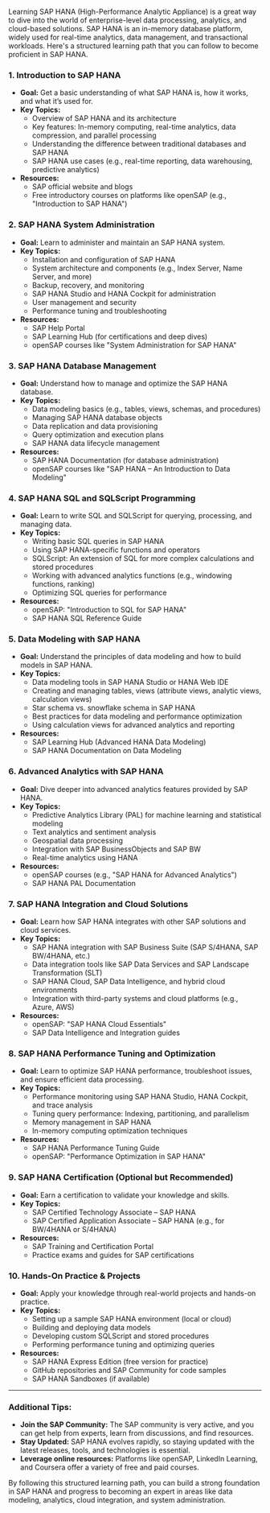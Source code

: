 Learning SAP HANA (High-Performance Analytic Appliance) is a great way to dive into the world of enterprise-level data processing, analytics, and cloud-based solutions. SAP HANA is an in-memory database platform, widely used for real-time analytics, data management, and transactional workloads. Here's a structured learning path that you can follow to become proficient in SAP HANA.

### 1. **Introduction to SAP HANA**
   - **Goal:** Get a basic understanding of what SAP HANA is, how it works, and what it’s used for.
   - **Key Topics:**
     - Overview of SAP HANA and its architecture
     - Key features: In-memory computing, real-time analytics, data compression, and parallel processing
     - Understanding the difference between traditional databases and SAP HANA
     - SAP HANA use cases (e.g., real-time reporting, data warehousing, predictive analytics)
   - **Resources:**
     - SAP official website and blogs
     - Free introductory courses on platforms like openSAP (e.g., "Introduction to SAP HANA")

### 2. **SAP HANA System Administration**
   - **Goal:** Learn to administer and maintain an SAP HANA system.
   - **Key Topics:**
     - Installation and configuration of SAP HANA
     - System architecture and components (e.g., Index Server, Name Server, and more)
     - Backup, recovery, and monitoring
     - SAP HANA Studio and HANA Cockpit for administration
     - User management and security
     - Performance tuning and troubleshooting
   - **Resources:**
     - SAP Help Portal
     - SAP Learning Hub (for certifications and deep dives)
     - openSAP courses like "System Administration for SAP HANA"

### 3. **SAP HANA Database Management**
   - **Goal:** Understand how to manage and optimize the SAP HANA database.
   - **Key Topics:**
     - Data modeling basics (e.g., tables, views, schemas, and procedures)
     - Managing SAP HANA database objects
     - Data replication and data provisioning
     - Query optimization and execution plans
     - SAP HANA data lifecycle management
   - **Resources:**
     - SAP HANA Documentation (for database administration)
     - openSAP courses like "SAP HANA – An Introduction to Data Modeling"

### 4. **SAP HANA SQL and SQLScript Programming**
   - **Goal:** Learn to write SQL and SQLScript for querying, processing, and managing data.
   - **Key Topics:**
     - Writing basic SQL queries in SAP HANA
     - Using SAP HANA-specific functions and operators
     - SQLScript: An extension of SQL for more complex calculations and stored procedures
     - Working with advanced analytics functions (e.g., windowing functions, ranking)
     - Optimizing SQL queries for performance
   - **Resources:**
     - openSAP: "Introduction to SQL for SAP HANA"
     - SAP HANA SQL Reference Guide

### 5. **Data Modeling with SAP HANA**
   - **Goal:** Understand the principles of data modeling and how to build models in SAP HANA.
   - **Key Topics:**
     - Data modeling tools in SAP HANA Studio or HANA Web IDE
     - Creating and managing tables, views (attribute views, analytic views, calculation views)
     - Star schema vs. snowflake schema in SAP HANA
     - Best practices for data modeling and performance optimization
     - Using calculation views for advanced analytics and reporting
   - **Resources:**
     - SAP Learning Hub (Advanced HANA Data Modeling)
     - SAP HANA Documentation on Data Modeling

### 6. **Advanced Analytics with SAP HANA**
   - **Goal:** Dive deeper into advanced analytics features provided by SAP HANA.
   - **Key Topics:**
     - Predictive Analytics Library (PAL) for machine learning and statistical modeling
     - Text analytics and sentiment analysis
     - Geospatial data processing
     - Integration with SAP BusinessObjects and SAP BW
     - Real-time analytics using HANA
   - **Resources:**
     - openSAP courses (e.g., "SAP HANA for Advanced Analytics")
     - SAP HANA PAL Documentation

### 7. **SAP HANA Integration and Cloud Solutions**
   - **Goal:** Learn how SAP HANA integrates with other SAP solutions and cloud services.
   - **Key Topics:**
     - SAP HANA integration with SAP Business Suite (SAP S/4HANA, SAP BW/4HANA, etc.)
     - Data integration tools like SAP Data Services and SAP Landscape Transformation (SLT)
     - SAP HANA Cloud, SAP Data Intelligence, and hybrid cloud environments
     - Integration with third-party systems and cloud platforms (e.g., Azure, AWS)
   - **Resources:**
     - openSAP: "SAP HANA Cloud Essentials"
     - SAP Data Intelligence and Integration guides

### 8. **SAP HANA Performance Tuning and Optimization**
   - **Goal:** Learn to optimize SAP HANA performance, troubleshoot issues, and ensure efficient data processing.
   - **Key Topics:**
     - Performance monitoring using SAP HANA Studio, HANA Cockpit, and trace analysis
     - Tuning query performance: Indexing, partitioning, and parallelism
     - Memory management in SAP HANA
     - In-memory computing optimization techniques
   - **Resources:**
     - SAP HANA Performance Tuning Guide
     - openSAP: "Performance Optimization in SAP HANA"

### 9. **SAP HANA Certification (Optional but Recommended)**
   - **Goal:** Earn a certification to validate your knowledge and skills.
   - **Key Topics:**
     - SAP Certified Technology Associate – SAP HANA
     - SAP Certified Application Associate – SAP HANA (e.g., for BW/4HANA or S/4HANA)
   - **Resources:**
     - SAP Training and Certification Portal
     - Practice exams and guides for SAP certifications

### 10. **Hands-On Practice & Projects**
   - **Goal:** Apply your knowledge through real-world projects and hands-on practice.
   - **Key Topics:**
     - Setting up a sample SAP HANA environment (local or cloud)
     - Building and deploying data models
     - Developing custom SQLScript and stored procedures
     - Performing performance tuning and optimizing queries
   - **Resources:**
     - SAP HANA Express Edition (free version for practice)
     - GitHub repositories and SAP Community for code samples
     - SAP HANA Sandboxes (if available)

---

### Additional Tips:
- **Join the SAP Community:** The SAP community is very active, and you can get help from experts, learn from discussions, and find resources.
- **Stay Updated:** SAP HANA evolves rapidly, so staying updated with the latest releases, tools, and technologies is essential.
- **Leverage online resources:** Platforms like openSAP, LinkedIn Learning, and Coursera offer a variety of free and paid courses.

By following this structured learning path, you can build a strong foundation in SAP HANA and progress to becoming an expert in areas like data modeling, analytics, cloud integration, and system administration.
